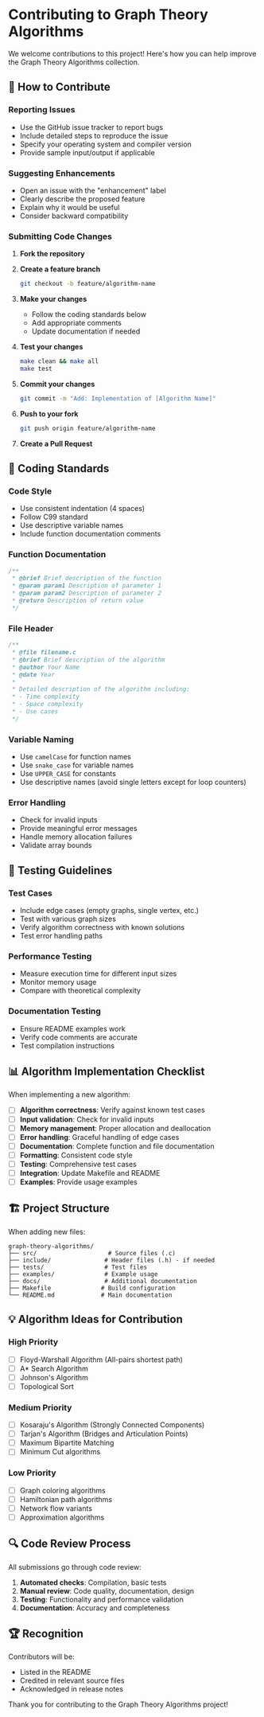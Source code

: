 # Contributing to Graph Theory Algorithms

We welcome contributions to this project! Here's how you can help improve the Graph Theory Algorithms collection.

## 🤝 How to Contribute

### Reporting Issues

- Use the GitHub issue tracker to report bugs
- Include detailed steps to reproduce the issue
- Specify your operating system and compiler version
- Provide sample input/output if applicable

### Suggesting Enhancements

- Open an issue with the "enhancement" label
- Clearly describe the proposed feature
- Explain why it would be useful
- Consider backward compatibility

### Submitting Code Changes

1. **Fork the repository**
2. **Create a feature branch**

   ```bash
   git checkout -b feature/algorithm-name
   ```

3. **Make your changes**
   - Follow the coding standards below
   - Add appropriate comments
   - Update documentation if needed

4. **Test your changes**

   ```bash
   make clean && make all
   make test
   ```

5. **Commit your changes**

   ```bash
   git commit -m "Add: Implementation of [Algorithm Name]"
   ```

6. **Push to your fork**

   ```bash
   git push origin feature/algorithm-name
   ```

7. **Create a Pull Request**

## 📝 Coding Standards

### Code Style

- Use consistent indentation (4 spaces)
- Follow C99 standard
- Use descriptive variable names
- Include function documentation comments

### Function Documentation

```c
/**
 * @brief Brief description of the function
 * @param param1 Description of parameter 1
 * @param param2 Description of parameter 2
 * @return Description of return value
 */
```

### File Header

```c
/**
 * @file filename.c
 * @brief Brief description of the algorithm
 * @author Your Name
 * @date Year
 *
 * Detailed description of the algorithm including:
 * - Time complexity
 * - Space complexity
 * - Use cases
 */
```

### Variable Naming

- Use `camelCase` for function names
- Use `snake_case` for variable names
- Use `UPPER_CASE` for constants
- Use descriptive names (avoid single letters except for loop counters)

### Error Handling

- Check for invalid inputs
- Provide meaningful error messages
- Handle memory allocation failures
- Validate array bounds

## 🧪 Testing Guidelines

### Test Cases

- Include edge cases (empty graphs, single vertex, etc.)
- Test with various graph sizes
- Verify algorithm correctness with known solutions
- Test error handling paths

### Performance Testing

- Measure execution time for different input sizes
- Monitor memory usage
- Compare with theoretical complexity

### Documentation Testing

- Ensure README examples work
- Verify code comments are accurate
- Test compilation instructions

## 📊 Algorithm Implementation Checklist

When implementing a new algorithm:

- [ ] **Algorithm correctness**: Verify against known test cases
- [ ] **Input validation**: Check for invalid inputs
- [ ] **Memory management**: Proper allocation and deallocation
- [ ] **Error handling**: Graceful handling of edge cases
- [ ] **Documentation**: Complete function and file documentation
- [ ] **Formatting**: Consistent code style
- [ ] **Testing**: Comprehensive test cases
- [ ] **Integration**: Update Makefile and README
- [ ] **Examples**: Provide usage examples

## 🏗️ Project Structure

When adding new files:

```
graph-theory-algorithms/
├── src/                    # Source files (.c)
├── include/               # Header files (.h) - if needed
├── tests/                 # Test files
├── examples/              # Example usage
├── docs/                  # Additional documentation
├── Makefile              # Build configuration
└── README.md             # Main documentation
```

## 💡 Algorithm Ideas for Contribution

### High Priority

- [ ] Floyd-Warshall Algorithm (All-pairs shortest path)
- [ ] A* Search Algorithm
- [ ] Johnson's Algorithm
- [ ] Topological Sort

### Medium Priority

- [ ] Kosaraju's Algorithm (Strongly Connected Components)
- [ ] Tarjan's Algorithm (Bridges and Articulation Points)
- [ ] Maximum Bipartite Matching
- [ ] Minimum Cut algorithms

### Low Priority

- [ ] Graph coloring algorithms
- [ ] Hamiltonian path algorithms
- [ ] Network flow variants
- [ ] Approximation algorithms

## 🔍 Code Review Process

All submissions go through code review:

1. **Automated checks**: Compilation, basic tests
2. **Manual review**: Code quality, documentation, design
3. **Testing**: Functionality and performance validation
4. **Documentation**: Accuracy and completeness


## 🏆 Recognition

Contributors will be:

- Listed in the README
- Credited in relevant source files
- Acknowledged in release notes

Thank you for contributing to the Graph Theory Algorithms project!
